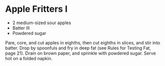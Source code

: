 # Apple Fritters I

* 2 medium-sized sour apples
* Batter III
* Powdered sugar

Pare, core, and cut apples in eighths, then cut eighths in slices, and stir into batter. 
Drop by spoonfuls and fry in deep fat (see Rules for Testing Fat, page 21).
Drain on brown paper, and sprinkle with powdered sugar. Serve hot on a folded napkin.
